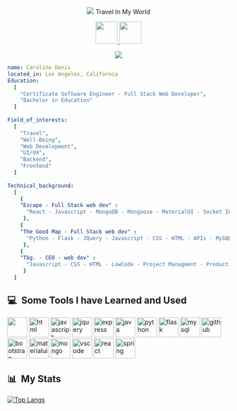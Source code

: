 <p align="center">
  <img src="https://capsule-render.vercel.app/api?type=waving&color=gradient&customColorList=0,2,2,5,30"/>
  Travel In My World
</p>

<p align="center">
<a href="https://www.linkedin.com/in/caroline-denis-ca/">
  <img height="50" src="https://cdn2.iconfinder.com/data/icons/icon-set-social-media-icons-colours-mouse-over-and/64/LinkdIN_BW-512.png"/>
</a>


<a href="https://carolinedenis.github.io">
  <img height="50" src="https://cdn3.iconfinder.com/data/icons/colorful-guache-social-media-logos-1/159/social-media_web-512.png"/>
</a>
</p>
<p align="center">
  <img src="https://media1.giphy.com/media/lcs5BL0NIM4WMv61a9/giphy.gif?cid=ecf05e47tsph8dwpeitt69yu1scr1lbsb7jb1cr6mrqqnsli&rid=giphy.gif&ct=g"/>
</p>

```yaml
name: Caroline Denis
located_in: Los Angeles, California
Education:
  [
    "Certificate Software Engineer - Full Stack Web Developer",
    "Bachelor in Education"
  ]
  
Field_of_interests:
  [
    "Travel",
    "Well-Being",
    "Web Development",
    "UI/UX",
    "Backend",
    "Frontend"
  ]
  
Technical_background:
  [
    {
    "Escape - Full Stack web dev" : 
      "React - Javascript - MongoDB - Mongoose - MaterialUI - Socket IO - APIs"
     },
    {
    "The Good Map - Full Stack web dev" : 
      "Python - Flask - JQuery - Javascript - CSS - HTML - APIs - MySQL"
     },
    {
    "Tbg. - CEO - web dev" : 
      "Javascript - CSS - HTML - LowCode - Project Managment - Product Managment"
     }
  ]
```
<h2>💻 &nbsp;Some Tools I have Learned and Used</h2>
 
<p align="left">

<img src="https://cdn.jsdelivr.net/gh/devicons/devicon/icons/css3/css3-original.svg" width="45" height="45"/>
<img src="https://cdn.jsdelivr.net/gh/devicons/devicon/icons/html5/html5-original.svg" alt="html" width="45" height="45"/>
<img src="https://cdn.jsdelivr.net/gh/devicons/devicon/icons/javascript/javascript-plain.svg" alt="javascript" width="45" height="45"/>
<img src="https://cdn.jsdelivr.net/gh/devicons/devicon/icons/jquery/jquery-original.svg" alt="jquery" width="45" height="45"/> 
<img src="https://cdn.jsdelivr.net/gh/devicons/devicon/icons/express/express-original.svg" alt="express" width="45" height="45"/>
<img src="https://cdn.jsdelivr.net/gh/devicons/devicon/icons/java/java-original.svg" alt="java" width="45" height="45"/>
<img src="https://cdn.jsdelivr.net/gh/devicons/devicon/icons/python/python-original.svg" alt="python" width="45" height="45"/>
<img src="https://cdn.jsdelivr.net/gh/devicons/devicon/icons/flask/flask-original.svg" alt="flask" width="45" height="45"/>
<img src="https://cdn.jsdelivr.net/gh/devicons/devicon/icons/mysql/mysql-original.svg" alt="mysql" width="45" height="45"/>
<img src="https://cdn.jsdelivr.net/gh/devicons/devicon/icons/github/github-original.svg" alt="github" width="45" height="45"/>
<img src="https://cdn.jsdelivr.net/gh/devicons/devicon/icons/bootstrap/bootstrap-original.svg" alt="bootstrap" width="45" height="45"/>
<img src="https://cdn.jsdelivr.net/gh/devicons/devicon/icons/materialui/materialui-original.svg" alt="materialui" width="45" height="45" />
<img src="https://cdn.jsdelivr.net/gh/devicons/devicon/icons/mongodb/mongodb-original.svg" alt="mongo" width="45" height="45" />
<img src="https://cdn.jsdelivr.net/gh/devicons/devicon/icons/vscode/vscode-original.svg" alt="vscode" width="45" height="45" />
<img src="https://cdn.jsdelivr.net/gh/devicons/devicon/icons/react/react-original.svg" alt="react" width="45" height="45" />
<img src="https://cdn.jsdelivr.net/gh/devicons/devicon/icons/spring/spring-original.svg" alt="spring" width="45" height="45"/>
         
</p>
 
<h2>📊 &nbsp;My Stats</h2>

[![Top Langs](https://github-readme-stats.vercel.app/api/top-langs/?username=CarolineDenis&layout=compact)](https://github.com/CarolineDenis/github-readme-stats)
